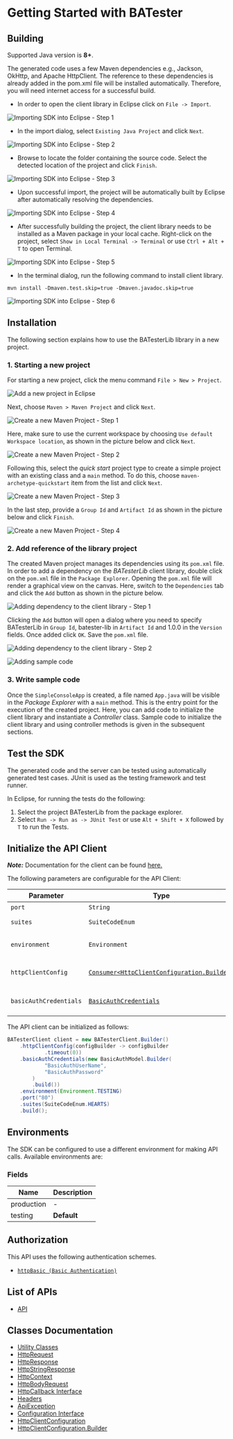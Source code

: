 
# Getting Started with BATester

## Building

Supported Java version is **8+**.

The generated code uses a few Maven dependencies e.g., Jackson, OkHttp,
and Apache HttpClient. The reference to these dependencies is already
added in the pom.xml file will be installed automatically. Therefore,
you will need internet access for a successful build.

* In order to open the client library in Eclipse click on `File -> Import`.

![Importing SDK into Eclipse - Step 1](https://apidocs.io/illustration/java?workspaceFolder=BATester-Java&workspaceName=BATester&projectName=BATesterLib&rootNamespace=localhost3000&groupId=BATesterLib&artifactId=batester-lib&version=1.0.0&step=import0)

* In the import dialog, select `Existing Java Project` and click `Next`.

![Importing SDK into Eclipse - Step 2](https://apidocs.io/illustration/java?workspaceFolder=BATester-Java&workspaceName=BATester&projectName=BATesterLib&rootNamespace=localhost3000&groupId=BATesterLib&artifactId=batester-lib&version=1.0.0&step=import1)

* Browse to locate the folder containing the source code. Select the detected location of the project and click `Finish`.

![Importing SDK into Eclipse - Step 3](https://apidocs.io/illustration/java?workspaceFolder=BATester-Java&workspaceName=BATester&projectName=BATesterLib&rootNamespace=localhost3000&groupId=BATesterLib&artifactId=batester-lib&version=1.0.0&step=import2)

* Upon successful import, the project will be automatically built by Eclipse after automatically resolving the dependencies.

![Importing SDK into Eclipse - Step 4](https://apidocs.io/illustration/java?workspaceFolder=BATester-Java&workspaceName=BATester&projectName=BATesterLib&rootNamespace=localhost3000&groupId=BATesterLib&artifactId=batester-lib&version=1.0.0&step=import3)

* After successfully building the project, the client library needs to be installed as a Maven package in your local cache. Right-click on the project, select `Show in Local Terminal -> Terminal` or use `Ctrl + Alt + T` to open Terminal.

![Importing SDK into Eclipse - Step 5](https://apidocs.io/illustration/java?workspaceFolder=BATester-Java&workspaceName=BATester&projectName=BATesterLib&rootNamespace=localhost3000&groupId=BATesterLib&artifactId=batester-lib&version=1.0.0&step=openTerminal)

* In the terminal dialog, run the following command to install client library.

```
mvn install -Dmaven.test.skip=true -Dmaven.javadoc.skip=true
```

![Importing SDK into Eclipse - Step 6](https://apidocs.io/illustration/java?workspaceFolder=BATester-Java&workspaceName=BATester&projectName=BATesterLib&rootNamespace=localhost3000&groupId=BATesterLib&artifactId=batester-lib&version=1.0.0&step=installCommand)

## Installation

The following section explains how to use the BATesterLib library in a new project.

### 1. Starting a new project

For starting a new project, click the menu command `File > New > Project`.

![Add a new project in Eclipse](https://apidocs.io/illustration/java?workspaceFolder=BATester-Java&workspaceName=BATester&projectName=BATesterLib&rootNamespace=localhost3000&groupId=BATesterLib&artifactId=batester-lib&version=1.0.0&step=createNewProject0)

Next, choose `Maven > Maven Project` and click `Next`.

![Create a new Maven Project - Step 1](https://apidocs.io/illustration/java?workspaceFolder=BATester-Java&workspaceName=BATester&projectName=BATesterLib&rootNamespace=localhost3000&groupId=BATesterLib&artifactId=batester-lib&version=1.0.0&step=createNewProject1)

Here, make sure to use the current workspace by choosing `Use default Workspace location`, as shown in the picture below and click `Next`.

![Create a new Maven Project - Step 2](https://apidocs.io/illustration/java?workspaceFolder=BATester-Java&workspaceName=BATester&projectName=BATesterLib&rootNamespace=localhost3000&groupId=BATesterLib&artifactId=batester-lib&version=1.0.0&step=createNewProject2)

Following this, select the *quick start* project type to create a simple project with an existing class and a `main` method. To do this, choose `maven-archetype-quickstart` item from the list and click `Next`.

![Create a new Maven Project - Step 3](https://apidocs.io/illustration/java?workspaceFolder=BATester-Java&workspaceName=BATester&projectName=BATesterLib&rootNamespace=localhost3000&groupId=BATesterLib&artifactId=batester-lib&version=1.0.0&step=createNewProject3)

In the last step, provide a `Group Id` and `Artifact Id` as shown in the picture below and click `Finish`.

![Create a new Maven Project - Step 4](https://apidocs.io/illustration/java?workspaceFolder=BATester-Java&workspaceName=BATester&projectName=BATesterLib&rootNamespace=localhost3000&groupId=BATesterLib&artifactId=batester-lib&version=1.0.0&step=createNewProject4)

### 2. Add reference of the library project

The created Maven project manages its dependencies using its `pom.xml` file. In order to add a dependency on the *BATesterLib* client library, double click on the `pom.xml` file in the `Package Explorer`. Opening the `pom.xml` file will render a graphical view on the canvas. Here, switch to the `Dependencies` tab and click the `Add` button as shown in the picture below.

![Adding dependency to the client library - Step 1](https://apidocs.io/illustration/java?workspaceFolder=BATester-Java&workspaceName=BATester&projectName=BATesterLib&rootNamespace=localhost3000&groupId=BATesterLib&artifactId=batester-lib&version=1.0.0&step=testProject0)

Clicking the `Add` button will open a dialog where you need to specify BATesterLib in `Group Id`, batester-lib in `Artifact Id` and 1.0.0 in the `Version` fields. Once added click `OK`. Save the `pom.xml` file.

![Adding dependency to the client library - Step 2](https://apidocs.io/illustration/java?workspaceFolder=BATester-Java&workspaceName=BATester&projectName=BATesterLib&rootNamespace=localhost3000&groupId=BATesterLib&artifactId=batester-lib&version=1.0.0&step=testProject1)

![Adding sample code](https://apidocs.io/illustration/java?workspaceFolder=BATester-Java&workspaceName=BATester&projectName=BATesterLib&rootNamespace=localhost3000&groupId=BATesterLib&artifactId=batester-lib&version=1.0.0&step=testProject2)

### 3. Write sample code

Once the `SimpleConsoleApp` is created, a file named `App.java` will be visible in the *Package Explorer* with a `main` method. This is the entry point for the execution of the created project.
Here, you can add code to initialize the client library and instantiate a *Controller* class. Sample code to initialize the client library and using controller methods is given in the subsequent sections.

## Test the SDK

The generated code and the server can be tested using automatically generated test cases.
JUnit is used as the testing framework and test runner.

In Eclipse, for running the tests do the following:

1. Select the project BATesterLib from the package explorer.
2. Select `Run -> Run as -> JUnit Test` or use `Alt + Shift + X` followed by `T` to run the Tests.

## Initialize the API Client

**_Note:_** Documentation for the client can be found [here.](https://www.github.com/asadali214/my-basic-auth-java-sdk/tree/0.0.1/doc/client.md)

The following parameters are configurable for the API Client:

| Parameter | Type | Description |
|  --- | --- | --- |
| `port` | `String` | *Default*: `"80"` |
| `suites` | `SuiteCodeEnum` | *Default*: `SuiteCodeEnum.HEARTS` |
| `environment` | `Environment` | The API environment. <br> **Default: `Environment.TESTING`** |
| `httpClientConfig` | [`Consumer<HttpClientConfiguration.Builder>`](https://www.github.com/asadali214/my-basic-auth-java-sdk/tree/0.0.1/doc/http-client-configuration-builder.md) | Set up Http Client Configuration instance. |
| `basicAuthCredentials` | [`BasicAuthCredentials`](https://www.github.com/asadali214/my-basic-auth-java-sdk/tree/0.0.1/doc/$a/https://www.github.com/asadali214/my-basic-auth-java-sdk/tree/0.0.1/basic-authentication.md) | The Credentials Setter for Basic Authentication |

The API client can be initialized as follows:

```java
BATesterClient client = new BATesterClient.Builder()
    .httpClientConfig(configBuilder -> configBuilder
            .timeout(0))
    .basicAuthCredentials(new BasicAuthModel.Builder(
            "BasicAuthUserName",
            "BasicAuthPassword"
        )
        .build())
    .environment(Environment.TESTING)
    .port("80")
    .suites(SuiteCodeEnum.HEARTS)
    .build();
```

## Environments

The SDK can be configured to use a different environment for making API calls. Available environments are:

### Fields

| Name | Description |
|  --- | --- |
| production | - |
| testing | **Default** |

## Authorization

This API uses the following authentication schemes.

* [`httpBasic (Basic Authentication)`](https://www.github.com/asadali214/my-basic-auth-java-sdk/tree/0.0.1/doc/$a/https://www.github.com/asadali214/my-basic-auth-java-sdk/tree/0.0.1/basic-authentication.md)

## List of APIs

* [API](https://www.github.com/asadali214/my-basic-auth-java-sdk/tree/0.0.1/doc/controllers/api.md)

## Classes Documentation

* [Utility Classes](https://www.github.com/asadali214/my-basic-auth-java-sdk/tree/0.0.1/doc/utility-classes.md)
* [HttpRequest](https://www.github.com/asadali214/my-basic-auth-java-sdk/tree/0.0.1/doc/http-request.md)
* [HttpResponse](https://www.github.com/asadali214/my-basic-auth-java-sdk/tree/0.0.1/doc/http-response.md)
* [HttpStringResponse](https://www.github.com/asadali214/my-basic-auth-java-sdk/tree/0.0.1/doc/http-string-response.md)
* [HttpContext](https://www.github.com/asadali214/my-basic-auth-java-sdk/tree/0.0.1/doc/http-context.md)
* [HttpBodyRequest](https://www.github.com/asadali214/my-basic-auth-java-sdk/tree/0.0.1/doc/http-body-request.md)
* [HttpCallback Interface](https://www.github.com/asadali214/my-basic-auth-java-sdk/tree/0.0.1/doc/http-callback-interface.md)
* [Headers](https://www.github.com/asadali214/my-basic-auth-java-sdk/tree/0.0.1/doc/headers.md)
* [ApiException](https://www.github.com/asadali214/my-basic-auth-java-sdk/tree/0.0.1/doc/api-exception.md)
* [Configuration Interface](https://www.github.com/asadali214/my-basic-auth-java-sdk/tree/0.0.1/doc/configuration-interface.md)
* [HttpClientConfiguration](https://www.github.com/asadali214/my-basic-auth-java-sdk/tree/0.0.1/doc/http-client-configuration.md)
* [HttpClientConfiguration.Builder](https://www.github.com/asadali214/my-basic-auth-java-sdk/tree/0.0.1/doc/http-client-configuration-builder.md)


